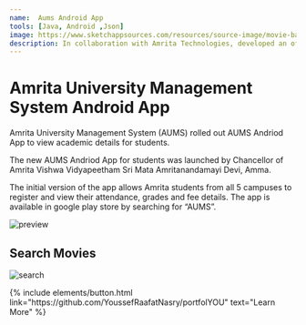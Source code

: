 ```yaml
---
name:  Aums Android App
tools: [Java, Android ,Json]
image: https://www.sketchappsources.com/resources/source-image/movie-badges-jurajjurik.png
description: In collaboration with Amrita Technologies, developed an official Android app for the Amrita University Management System
---
```


# Amrita University Management System Android App 

Amrita University Management System (AUMS) rolled out AUMS Andriod App to view academic details for students.

The new AUMS Andriod App for students was launched by Chancellor of Amrita Vishwa Vidyapeetham Sri Mata Amritanandamayi Devi, Amma.

The initial version of the app allows Amrita students from all 5 campuses to register and view their attendance, grades and fee details. The app is available in google play store by searching for “AUMS”.

![preview](https://www.sketchappsources.com/resources/source-image/we-were-soldiers-landing-page-dbruggisser.jpg)

## Search Movies

![search](https://www.sketchappsources.com/resources/source-image/microsoft-windows-10-virtual-keyboard-diogo-sousa.png)

<p class="text-center">
{% include elements/button.html link="https://github.com/YoussefRaafatNasry/portfolYOU" text="Learn More" %}
</p>
